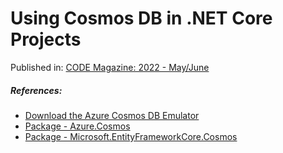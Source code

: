 # Using Cosmos DB in .NET Core Projects

Published in: [CODE Magazine: 2022 - May/June](https://www.codemag.com/Article/2205061/Using-Cosmos-DB-in-.NET-Core-Projects)

##### References:
* [Download the Azure Cosmos DB Emulator](https://docs.microsoft.com/en-us/azure/cosmos-db/local-emulator?tabs=ssl-netstd21)
* [Package - Azure.Cosmos](https://www.nuget.org/packages/Azure.Cosmos)
* [Package - Microsoft.EntityFrameworkCore.Cosmos](https://www.nuget.org/packages/Microsoft.EntityFrameworkCore.Cosmos)